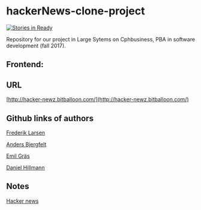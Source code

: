 ﻿# hackerNews-clone-project

[![Stories in Ready](https://badge.waffle.io/hilleer/hackerNews-clone-project.svg?label=ready&title=Ready)](http://waffle.io/hilleer/hackerNews-clone-project)

Repository for our project in Large Sytems on Cphbusiness, PBA in software development (fall 2017).

## Frontend: 

## URL

[http://hacker-newz.bitballoon.com/](http://hacker-newz.bitballoon.com/)

## Github links of authors

[Frederik Larsen](https://github.com/lalelarsen)

[Anders Bjergfelt](https://github.com/andersbjergfelt)

[Emil Gräs](https://github.com/emilgras)

[Daniel Hillmann](https://github.com/hilleer)

## Notes

[Hacker news](https://news.ycombinator.com/)
